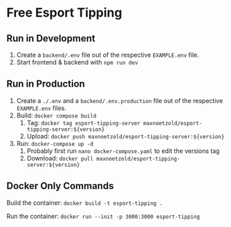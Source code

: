 # Free Esport Tipping

## Run in Development

1. Create a `backend/.env` file out of the respective `EXAMPLE.env` file.
2. Start frontend & backend with `npm run dev`

## Run in Production

1. Create a `./.env` and a `backend/.env.production` file out of the respective `EXAMPLE.env` files.
2. Build: `docker compose build`
   1. Tag: `docker tag esport-tipping-server maxnoetzold/esport-tipping-server:${version}`
   2. Upload: `docker push maxnoetzold/esport-tipping-server:${version}`
3. Run: `docker-compose up -d`
   1. Probably first run `nano docker-compose.yaml` to edit the versions tag
   2. Download: `docker pull maxnoetzold/esport-tipping-server:${version}`

## Docker Only Commands

Build the container: `docker build -t esport-tipping .`

Run the container: `docker run --init -p 3000:3000 esport-tipping`
